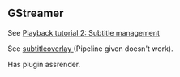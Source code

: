 
##  GStreamer 


See [
	Playback tutorial 2: Subtitle management
      ](http://docs.gstreamer.com/display/GstSDK/Playback+tutorial+2%3A+Subtitle+management) 


See [
	subtitleoverlay
      ](http://gstreamer.freedesktop.org/data/doc/gstreamer/head/gst-plugins-base-plugins/html/gst-plugins-base-plugins-subtitleoverlay.html) (Pipeline given doesn't work).


Has plugin assrender.
